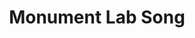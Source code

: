 ---
pid: fs378
title: Monument Lab Song
location_transcription: 201 N 8th St
coordinates: "[-75.152412905581, 39.955691467379]"
zipcode: '10906'
gen_neighborhood: 
neighborhood: 
outside_phl: "INTERNATIONAL  SAN JOSÃ\x89 PROVINCE "
age: '8'
age_range: 6-13
instagram: 
image_file_name: fs_378.jpg
proposal_transcription: 
topic: 
topic_summary: '0'
type: Song Sound
keywords_other: Monument Lab
credit: Jason Qin
image_labels: |-
  yay yay
  I <3 our country !
  Let's rap it up!

  You are free from perfect but consistency makes you worth it
twitter: 
facebook: 
permalink: "/monuments/fs378/"
layout: item-page
---